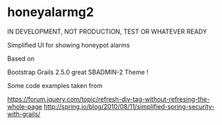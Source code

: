 # honeyalarmg2

IN DEVELOPMENT, NOT PRODUCTION, TEST OR WHATEVER READY

Simplified UI for showing honeypot alarms

Based on

Bootstrap
Grails 2.5.0
great SBADMIN-2 Theme !



Some code examples taken from

https://forum.jquery.com/topic/refresh-div-tag-without-refresing-the-whole-page
http://spring.io/blog/2010/08/11/simplified-spring-security-with-grails/